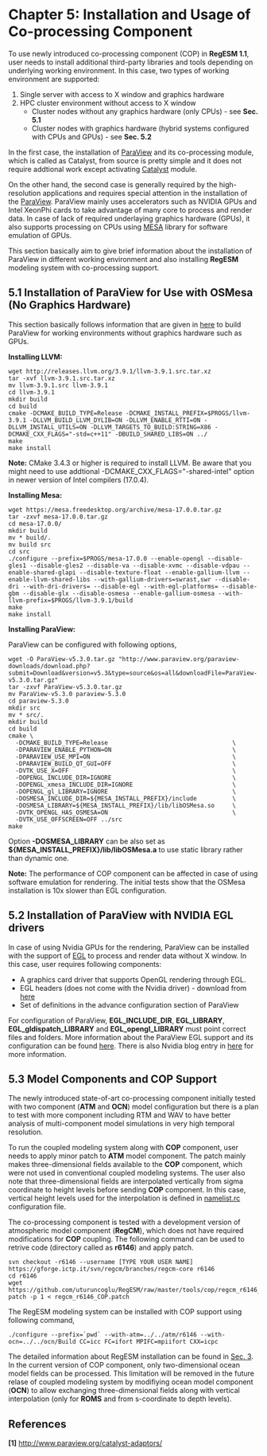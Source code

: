 # Chapter 5: Installation and Usage of Co-processing Component

To use newly introduced co-processing component (COP) in **RegESM 1.1**, user needs to install additional third-party libraries and tools depending on underlying working environment. In this case, two types of working environment are supported:

1. Single server with access to X window and graphics hardware
2. HPC cluster environment without access to X window
   * Cluster nodes without any graphics hardware (only CPUs) - see **Sec. 5.1**
   * Cluster nodes with graphics hardware (hybrid systems configured with CPUs and GPUs) - see **Sec. 5.2**

In the first case, the installation of [ParaView](http://www.paraview.org) and its co-processing module, which is called as Catalyst, from source is pretty simple and it does not require addtional work except activating [Catalyst](http://www.paraview.org/Wiki/ParaView/Catalyst/Overview) module.

On the other hand, the second case is generally required by the high-resolution applications and requires special attention in the installation of the [ParaView](http://www.paraview.org). ParaView mainly uses accelerators such as NVIDIA GPUs and Intel XeonPhi cards to take advantage of many core to process and render data. In case of lack of required underlaying graphics hardware (GPUs), it also supports processing on CPUs using [MESA](https://www.mesa3d.org) library for software emulation of GPUs.

This section basically aim to give brief information about the installation of ParaView in different working environment and also installing **RegESM** modeling system with co-processing support. 

## 5.1 Installation of ParaView for Use with OSMesa (No Graphics Hardware) 

This section basically follows information that are given in [here](http://www.paraview.org/Wiki/ParaView/ParaView_And_Mesa_3D#Configuring_ParaView_for_use_with_OSMesa) to build ParaView for working environments without graphics hardware such as GPUs. 

**Installing LLVM:**

```
wget http://releases.llvm.org/3.9.1/llvm-3.9.1.src.tar.xz
tar -xvf llvm-3.9.1.src.tar.xz
mv llvm-3.9.1.src llvm-3.9.1
cd llvm-3.9.1
mkdir build
cd build
cmake -DCMAKE_BUILD_TYPE=Release -DCMAKE_INSTALL_PREFIX=$PROGS/llvm-3.9.1 -DLLVM_BUILD_LLVM_DYLIB=ON -DLLVM_ENABLE_RTTI=ON -DLLVM_INSTALL_UTILS=ON -DLLVM_TARGETS_TO_BUILD:STRING=X86 -DCMAKE_CXX_FLAGS="-std=c++11" -DBUILD_SHARED_LIBS=ON ../
make
make install
```

**Note:** CMake 3.4.3 or higher is required to install LLVM. Be aware that you might need to use addtional -DCMAKE_CXX_FLAGS="-shared-intel" option in newer version of Intel compilers (17.0.4).

**Installing Mesa:**

```
wget https://mesa.freedesktop.org/archive/mesa-17.0.0.tar.gz
tar -zxvf mesa-17.0.0.tar.gz
cd mesa-17.0.0/
mkdir build
mv * build/.
mv build src
cd src
./configure --prefix=$PROGS/mesa-17.0.0 --enable-opengl --disable-gles1 --disable-gles2 --disable-va --disable-xvmc --disable-vdpau --enable-shared-glapi --disable-texture-float --enable-gallium-llvm --enable-llvm-shared-libs --with-gallium-drivers=swrast,swr --disable-dri --with-dri-drivers= --disable-egl --with-egl-platforms= --disable-gbm --disable-glx --disable-osmesa --enable-gallium-osmesa --with-llvm-prefix=$PROGS/llvm-3.9.1/build
make
make install
```

**Installing ParaView:**

ParaView can be configured with following options,

```
wget -O ParaView-v5.3.0.tar.gz "http://www.paraview.org/paraview-downloads/download.php?submit=Download&version=v5.3&type=source&os=all&downloadFile=ParaView-v5.3.0.tar.gz"
tar -zxvf ParaView-v5.3.0.tar.gz
mv ParaView-v5.3.0 paraview-5.3.0
cd paraview-5.3.0
mkdir src
mv * src/.
mkdir build
cd build
cmake \
  -DCMAKE_BUILD_TYPE=Release                                   \
  -DPARAVIEW_ENABLE_PYTHON=ON                                  \
  -DPARAVIEW_USE_MPI=ON                                        \
  -DPARAVIEW_BUILD_QT_GUI=OFF                                  \
  -DVTK_USE_X=OFF                                              \
  -DOPENGL_INCLUDE_DIR=IGNORE                                  \
  -DOPENGL_xmesa_INCLUDE_DIR=IGNORE                            \
  -DOPENGL_gl_LIBRARY=IGNORE                                   \
  -DOSMESA_INCLUDE_DIR=${MESA_INSTALL_PREFIX}/include          \
  -DOSMESA_LIBRARY=${MESA_INSTALL_PREFIX}/lib/libOSMesa.so     \
  -DVTK_OPENGL_HAS_OSMESA=ON                                   \
  -DVTK_USE_OFFSCREEN=OFF ../src
make
```

Option **-DOSMESA\_LIBRARY** can be also set as **${MESA\_INSTALL\_PREFIX}/lib/libOSMesa.a** to use static library rather than dynamic one.

**Note:** The performance of COP component can be affected in case of using software emulation for rendering. The initial tests show that the OSMesa installation is 10x slower than EGL configuration. 

## 5.2 Installation of ParaView with NVIDIA EGL drivers

In case of using Nvidia GPUs for the rendering, ParaView can be installed with the support of [EGL](https://www.khronos.org/egl) to process and render data without X window. In this case, user requires following components:

* A graphics card driver that supports OpenGL rendering through EGL. 
* EGL headers (does not come with the Nvidia driver) - download from [here](https://www.khronos.org/registry/EGL/)
* Set of definitions in the advance configuration section of ParaView

For configuration of ParaView, **EGL\_INCLUDE\_DIR**, **EGL\_LIBRARY**, **EGL\_gldispatch\_LIBRARY** and **EGL\_opengl\_LIBRARY** must point correct files and folders. More information about the ParaView EGL support and its configuration can be found [here](https://blog.kitware.com/off-screen-rendering-through-the-native-platform-interface-egl/). There is also Nvidia blog entry in [here](https://devblogs.nvidia.com/parallelforall/egl-eye-opengl-visualization-without-x-server/) for more information.

## 5.3 Model Components and COP Support

The newly introduced state-of-art co-processing component initially tested with two component (**ATM** and **OCN**) model configuration but there is a plan to test with more component including RTM and WAV to have better analysis of multi-component model simulations in very high temporal resolution.

To run the coupled modeling system along with **COP** component, user needs to apply minor patch to **ATM** model component. The patch mainly makes three-dimensional fields available to the **COP** component, which were not used in conventional coupled modeling systems. The user also note that three-dimensional fields are interpolated vertically from sigma coordinate to height levels before sending **COP** component. In this case, vertical height levels used for the interpolation is defined in [namelist.rc](../namelist.rc) configuration file. 

The co-processing component is tested with a development version of atmospheric model component (**RegCM**), which does not have required modifications for **COP** coupling. The following command can be used to retrive code (directory called as **r6146**) and apply patch.

```
svn checkout -r6146 --username [TYPE YOUR USER NAME] https://gforge.ictp.it/svn/regcm/branches/regcm-core r6146
cd r6146
wget https://github.com/uturuncoglu/RegESM/raw/master/tools/cop/regcm_r6146_COP.patch
patch -p 1 < regcm_r6146_COP.patch
```

The RegESM modeling system can be installed with COP support using following command,

```
./configure --prefix=`pwd` --with-atm=../../atm/r6146 --with-ocn=../../ocn/Build CC=icc FC=ifort MPIFC=mpiifort CXX=icpc
```

The detailed information about RegESM installation can be found in [Sec. 3](03_Installation.md). In the current version of COP component, only two-dimensional ocean model fields can be processed. This limitation will be removed in the future relase of coupled modeling system by modifiying ocean model component (**OCN**) to allow exchanging three-dimensional fields along with vertical interpolation (only for **ROMS** and from s-coordinate to depth levels). 

## References

**[1]** http://www.paraview.org/catalyst-adaptors/
